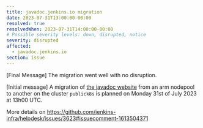 ```yaml
---
title: javadoc.jenkins.io migration
date: 2023-07-31T13:00:00-00:00
resolved: true
resolvedWhen: 2023-07-31T14:00:00-00:00
# Possible severity levels: down, disrupted, notice
severity: disrupted
affected:
  - javadoc.jenkins.io
section: issue
---
```


[Final Message]
The migration went well with no disruption.

[Initial message]
A migration of [the javadoc website](https://javadoc.jenkins.io) from an arm nodepool to another on the cluster `publick8s` is planned on Monday 31st of July 2023 at 13h00 UTC.


More details on https://github.com/jenkins-infra/helpdesk/issues/3623#issuecomment-1613504371
